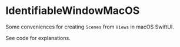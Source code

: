 #  IdentifiableWindowMacOS

Some conveniences for creating `Scenes` from `Views` in macOS SwiftUI.

See code for explanations. 

